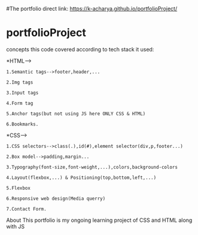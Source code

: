 #The portfolio direct link: https://k-acharya.github.io/portfolioProject/
 
 
# portfolioProject
concepts this code covered according to tech stack it used:

*HTML-->

    1.Semantic tags-->footer,header,...

    2.Img tags

    3.Input tags

    4.Form tag

    5.Anchor tags(but not using JS here ONLY CSS & HTML)

    6.Bookmarks.
*CSS-->

    1.CSS selectors-->class(.),id(#),element selector(div,p,footer...)

    2.Box model-->padding,margin...

    3.Typography(font-size,font-weight,...),colors,background-colors

    4.Layout(flexbox,...) & Positioning(top,bottom,left,...)
 
    5.Flexbox

    6.Responsive web design(Media querry)

    7.Contact Form.
About
This portfolio is my ongoing learning project of CSS and HTML along with JS


